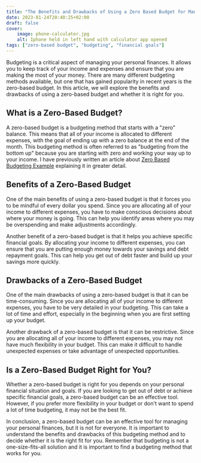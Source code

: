 ```yaml
---
title: "The Benefits and Drawbacks of Using a Zero Based Budget for Managing Your Personal Finances"
date: 2023-01-24T20:40:25+02:00
draft: false
cover:
    image: phone-calculator.jpg
    alt: Iphone held in left hand with calculator app opened
tags: ["zero-based budget", "budgeting", "financial goals"]
---
```


Budgeting is a critical aspect of managing your personal finances. It allows you to keep track of your income and expenses and ensure that you are making the most of your money. There are many different budgeting methods available, but one that has gained popularity in recent years is the zero-based budget. In this article, we will explore the benefits and drawbacks of using a zero-based budget and whether it is right for you.

## What is a Zero-Based Budget?

A zero-based budget is a budgeting method that starts with a "zero" balance. This means that all of your income is allocated to different expenses, with the goal of ending up with a zero balance at the end of the month. This budgeting method is often referred to as "budgeting from the bottom up" because you are starting with zero and working your way up to your income. I have previously written an article about [Zero Based Budgeting Example](https://cash-conscious.com/posts/zero-based-budgeting-example/) explaining it in greater detail.

## Benefits of a Zero-Based Budget

One of the main benefits of using a zero-based budget is that it forces you to be mindful of every dollar you spend. Since you are allocating all of your income to different expenses, you have to make conscious decisions about where your money is going. This can help you identify areas where you may be overspending and make adjustments accordingly.

Another benefit of a zero-based budget is that it helps you achieve specific financial goals. By allocating your income to different expenses, you can ensure that you are putting enough money towards your savings and debt repayment goals. This can help you get out of debt faster and build up your savings more quickly.

## Drawbacks of a Zero-Based Budget

One of the main drawbacks of using a zero-based budget is that it can be time-consuming. Since you are allocating all of your income to different expenses, you have to be very detailed in your budgeting. This can take a lot of time and effort, especially in the beginning when you are first setting up your budget.

Another drawback of a zero-based budget is that it can be restrictive. Since you are allocating all of your income to different expenses, you may not have much flexibility in your budget. This can make it difficult to handle unexpected expenses or take advantage of unexpected opportunities.

## Is a Zero-Based Budget Right for You?
Whether a zero-based budget is right for you depends on your personal financial situation and goals. If you are looking to get out of debt or achieve specific financial goals, a zero-based budget can be an effective tool. However, if you prefer more flexibility in your budget or don't want to spend a lot of time budgeting, it may not be the best fit.

In conclusion, a zero-based budget can be an effective tool for managing your personal finances, but it is not for everyone. It is important to understand the benefits and drawbacks of this budgeting method and to decide whether it is the right fit for you. Remember that budgeting is not a one-size-fits-all solution and it is important to find a budgeting method that works for you.

